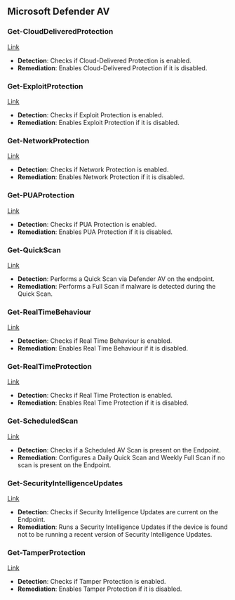 ## Microsoft Defender AV

### Get-CloudDeliveredProtection
[Link](https://github.com/AntoPorter/Intune-Remediations/tree/main/MicrosoftDefenderAV/Get-CloudDeliveredProtection)
- **Detection**: Checks if Cloud-Delivered Protection is enabled.
- **Remediation**: Enables Cloud-Delivered Protection if it is disabled.

### Get-ExploitProtection
[Link](https://github.com/AntoPorter/Intune-Remediations/tree/main/MicrosoftDefenderAV/Get-ExploitProtection)
- **Detection**: Checks if Exploit Protection is enabled.
- **Remediation**: Enables Exploit Protection if it is disabled.

### Get-NetworkProtection
[Link](https://github.com/AntoPorter/Intune-Remediations/tree/main/MicrosoftDefenderAV/Get-NetworkProtection)
- **Detection**: Checks if Network Protection is enabled.
- **Remediation**: Enables Network Protection if it is disabled.

### Get-PUAProtection
[Link](https://github.com/AntoPorter/Intune-Remediations/tree/main/MicrosoftDefenderAV/Get-PUAProtection)
- **Detection**: Checks if PUA Protection is enabled.
- **Remediation**: Enables PUA Protection if it is disabled.

### Get-QuickScan
[Link](https://github.com/AntoPorter/Intune-Remediations/tree/main/MicrosoftDefenderAV/Get-QuickScan)
- **Detection**: Performs a Quick Scan via Defender AV on the endpoint.
- **Remediation**: Performs a Full Scan if malware is detected during the Quick Scan.

### Get-RealTimeBehaviour
[Link](https://github.com/AntoPorter/Intune-Remediations/tree/main/MicrosoftDefenderAV/Get-RealTimeBehaviour)
- **Detection**: Checks if Real Time Behaviour is enabled.
- **Remediation**: Enables Real Time Behaviour if it is disabled.

### Get-RealTimeProtection
[Link](https://github.com/AntoPorter/Intune-Remediations/tree/main/MicrosoftDefenderAV/Get-RealTimeProtection)
- **Detection**: Checks if Real Time Protection is enabled.
- **Remediation**: Enables Real Time Protection if it is disabled.

### Get-ScheduledScan
[Link](https://github.com/AntoPorter/Intune-Remediations/tree/main/MicrosoftDefenderAV/Get-ScheduledScan)
- **Detection**: Checks if a Scheduled AV Scan is present on the Endpoint.
- **Remediation**: Configures a Daily Quick Scan and Weekly Full Scan if no scan is present on the Endpoint.

### Get-SecurityIntelligenceUpdates
[Link](https://github.com/AntoPorter/Intune-Remediations/tree/main/MicrosoftDefenderAV/Get-SecurityIntelligenceUpdates)
- **Detection**: Checks if Security Intelligence Updates are current on the Endpoint.
- **Remediation**: Runs a Security Intelligence Updates if the device is found not to be running a recent version of Security Intelligence Updates.

### Get-TamperProtection
[Link](https://github.com/AntoPorter/Intune-Remediations/tree/main/MicrosoftDefenderAV/Get-TamperProtection)
- **Detection**: Checks if Tamper Protection is enabled.
- **Remediation**: Enables Tamper Protection if it is disabled.